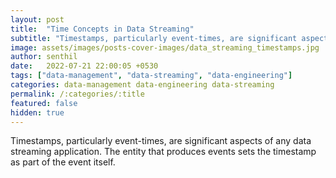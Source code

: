```yaml
---
layout: post
title:  "Time Concepts in Data Streaming"
subtitle: "Timestamps, particularly event-times, are significant aspects of any data streaming application."
image: assets/images/posts-cover-images/data_streaming_timestamps.jpg
author: senthil
date:   2022-07-21 22:00:05 +0530
tags: ["data-management", "data-streaming", "data-engineering"]
categories: data-management data-engineering data-streaming
permalink: /:categories/:title
featured: false
hidden: true
---
```


Timestamps, particularly event-times, are significant aspects of any data streaming application. The entity that produces events sets the timestamp as part of the event itself.